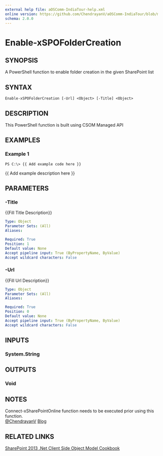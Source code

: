 ```yaml
---
external help file: aOSComm-IndiaTour-help.xml
online version: https://github.com/ChendrayanV/aOSComm-IndiaTour/blob/master/docs/Enable-xSPOFolderCreation.md
schema: 2.0.0
---
```


# Enable-xSPOFolderCreation

## SYNOPSIS
A PowerShell function to enable folder creation in the given SharePoint list

## SYNTAX

```
Enable-xSPOFolderCreation [-Url] <Object> [-Title] <Object>
```

## DESCRIPTION
This PowerShell function is built using CSOM Managed API

## EXAMPLES

### Example 1
```
PS C:\> {{ Add example code here }}
```

{{ Add example description here }}

## PARAMETERS

### -Title
{{Fill Title Description}}

```yaml
Type: Object
Parameter Sets: (All)
Aliases: 

Required: True
Position: 1
Default value: None
Accept pipeline input: True (ByPropertyName, ByValue)
Accept wildcard characters: False
```

### -Url
{{Fill Url Description}}

```yaml
Type: Object
Parameter Sets: (All)
Aliases: 

Required: True
Position: 0
Default value: None
Accept pipeline input: True (ByPropertyName, ByValue)
Accept wildcard characters: False
```

## INPUTS

### System.String


## OUTPUTS

### Void

## NOTES
Connect-xSharePointOnline function needs to be executed prior using this function.  
[@ChendrayanV](https://twitter.com/chendrayanv)
[Blog](http://chen.about-powershell.com)
## RELATED LINKS
[SharePoint 2013 .Net Client Side Object Model Cookbook](http://www.c-sharpcorner.com/ebooks/sharepoint-2013-dot-net-client-side-object-model-cookbook)